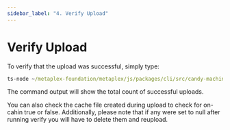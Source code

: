 ```yaml
---
sidebar_label: "4. Verify Upload"
---
```


# Verify Upload

To verify that the upload was successful, simply type:

```cmd
ts-node ~/metaplex-foundation/metaplex/js/packages/cli/src/candy-machine-cli.ts verify --keypair ~/.config/solana/devnet.json
```

The command output will show the total count of successful uploads.

You can also check the cache file created during upload to check for on-cahin true or false. Additionally, please note that if any were set to null after running verify you will have to delete them and reupload. 
